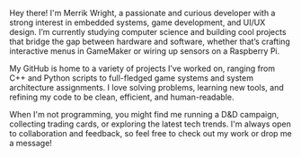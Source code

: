 Hey there! I'm Merrik Wright, a passionate and curious developer with a strong interest in embedded systems, game development, and UI/UX design. I’m currently studying computer science and building cool projects that bridge the gap between hardware and software, whether that’s crafting interactive menus in GameMaker or wiring up sensors on a Raspberry Pi.

My GitHub is home to a variety of projects I’ve worked on, ranging from C++ and Python scripts to full-fledged game systems and system architecture assignments. I love solving problems, learning new tools, and refining my code to be clean, efficient, and human-readable.

When I'm not programming, you might find me running a D&D campaign, collecting trading cards, or exploring the latest tech trends. I'm always open to collaboration and feedback, so feel free to check out my work or drop me a message!
